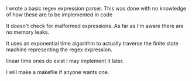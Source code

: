 I wrote a basic regex expression parser.
This was done with no knowledge of how these are to be implemented in code

It doesn't check for malformed expressions.
As far as I'm aware there are no memory leaks.

It uses an exponential time algorithm to actually traverse
the finite state machine representing the regex expression.

linear time ones do exist I may implement it later.

I will make a makefile if anyone wants one.
